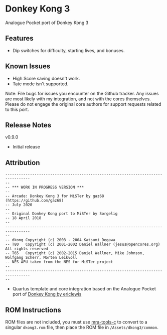 # Donkey Kong 3

Analogue Pocket port of Donkey Kong 3

## Features

* Dip switches for difficulty, starting lives, and bonuses.

## Known Issues

* High Score saving doesn't work.
* Tate mode isn't supported.

Note:  File bugs for issues you encounter on the Github tracker.  Any issues are most likely with my integration, and not with the cores themselves.  Please do not engage the original core authors for support requests related to this port.

## Release Notes

v0.9.0
* Initial release

## Attribution

```
---------------------------------------------------------------------------------
-- 
-- *** WORK IN PROGRESS VERSION ***
--
-- Arcade: Donkey Kong 3 for MiSTer by gaz68 (https://github.com/gaz68)
-- July 2020 
-- 
-- Original Donkey Kong port to MiSTer by Sorgelig
-- 18 April 2018
-- 
---------------------------------------------------------------------------------
-- 
-- dkong Copyright (c) 2003 - 2004 Katsumi Degawa
-- T80   Copyright (c) 2001-2002 Daniel Wallner (jesus@opencores.org) All rights reserved
-- T65   Copyright (c) 2002-2015 Daniel Wallner, Mike Johnson, Wolfgang Scherr, Morten Leikvoll
-- NES APU taken from the NES for MiSTer project
--
---------------------------------------------------------------------------------
-- 
```

-  Quartus template and core integration based on the Analogue Pocket port of [Donkey Kong by ericlewis](https://github.com/ericlewis/openFPGA-DonkeyKong)

## ROM Instructions

ROM files are not included, you must use [mra-tools-c](https://github.com/sebdel/mra-tools-c/) to convert to a singular `dkong3.rom` file, then place the ROM file in `/Assets/dkong3/common`.
